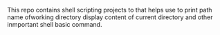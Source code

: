 This repo contains shell scripting projects to that helps use to print path name ofworking directory display content of current directory and other inmportant shell basic command.
